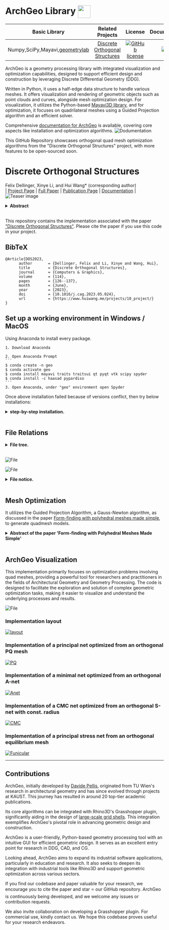 # ArchGeo Library <img src="assets/AG.png" align="center" width="40">

| Basic Library | Related Projects | **License** | **Documentation** |
|:-:|:-:|:-:|:-:|
| Numpy,SciPy,Mayavi,[geometrylab](https://github.com/WWmore/geometrylab) | [Discrete Orthogonal Structures ](https://github.com/WWmore/DOS#discrete-orthogonal-structures) | [![GitHub license](https://img.shields.io/github/license/alshedivat/al-folio?color=blue)](https://tlo.mit.edu/researchers-mit-community/protect/software-open-source-protection)|  [![doc](https://img.shields.io/badge/doc-readthedocs-blueviolet)](https://www.huiwang.me/mkdocs-archgeo/) |

ArchGeo is a geometry processing library with integrated visualization and optimization capabilities, designed to support efficient design and construction by leveraging Discrete Differential Geometry (DDG).

Written in Python, it uses a half-edge data structure to handle various meshes. It offers visualization and rendering of geometric objects such as point clouds and curves, alongside mesh optimization design. 
For visualization, it utilizes the Python-based [Mayavi3D library](https://mayavi.readthedocs.io/zh-cn/latest/index.html), and for optimization, it focuses on quadrilateral meshes using a Guided Projection algorithm and an efficient solver.

Comprehensive [documentation for ArchGeo](https://www.huiwang.me/mkdocs-archgeo/) is available, covering core aspects like installation and optimization algorithms.
![Dodumentation](assets/docupage.png)

This GitHub Repository showcases orthogonal quad mesh optimization algorithms from the "Discrete Orthogonal Structures" project, with more features to be open-sourced soon.


# Discrete Orthogonal Structures 

<!-- <img src="assets/AG.png" align="right" width="50"> -->

Felix Dellinger, Xinye Li, and Hui Wang* (corresponding author)<br>
| [Project Page](https://www.huiwang.me/projects/10_project/) | [Full Paper](https://www.huiwang.me/assets/pdf/2023SMI.pdf) | [Publication Page](https://doi.org/10.1016/j.cag.2023.05.024) | [Documentation](https://www.huiwang.me/mkdocs-archgeo/) |<br>
![Teaser image](assets/teaser.png)

<details>
<summary><span style="font-weight: bold;">Abstract</span></summary>

  *To represent smooth geometric shapes by coarse polygonal meshes, visible edges often follow special families of curves on a surface to achieve visually pleasing results. Important examples of such families are principal curvature lines, asymptotic lines or geodesics. In a surprisingly big amount of use-cases, these curves form an orthogonal net. While the condition of orthogonality between smooth curves on a surface is straightforward, the discrete counterpart, namely orthogonal quad meshes, is not. In this paper, we study the definition of discrete orthogonality based on equal diagonal lengths in every quadrilateral. We embed this definition in the theory of discrete differential geometry and highlight its benefits for practical applications. We demonstrate the versatility of this approach by combining discrete orthogonality with other classical constraints known from discrete differential geometry. Orthogonal multi-nets, i.e. meshes where discrete orthogonality holds on any parameter rectangle, receive an in-depth analysis.*

</details>
<br>

This repository contains the implementation associated with the paper ["Discrete Orthogonal Structures"](https://doi.org/10.1016/j.cag.2023.05.024). 
Please cite the paper if you use this code in your project. 

<section class="section" id="BibTeX">
  <div class="container is-max-desktop content">
    <h2 class="title">BibTeX</h2>
    <pre><code>@Article{DOS2023,
      author       = {Dellinger, Felix and Li, Xinye and Wang, Hui},
      title        = {Discrete Orthogonal Structures},
      journal      = {Computers & Graphics},
      volume       = {114},
      pages        = {126--137},
      month        = {June},
      year         = {2023},
      doi          = {10.1016/j.cag.2023.05.024},
      url          = {https://www.huiwang.me/projects/10_project/}
}</code></pre>
  </div>
</section>


## Set up a working environment in Windows / MacOS

Using Anaconda to install every package.

    1. Download Anaconda

    2. Open Anaconda Prompt
    ```
    $ conda create -n geo 
    $ conda activate geo
    $ conda install mayavi traits traitsui qt pyqt vtk scipy spyder 
    $ conda install -c haasad pypardiso
    ```
    3. Open Anaconda, under "geo" environment open Spyder

Once above installation failed because of versions conflict, then try below installations:
<details>
<summary><span style="font-weight: bold;">step-by-step installation.</span></summary>

    ```
    $ conda create -n geo python=3.6
    $ conda activate geo
    $ pip install numpy scipy
    $ pip install python-vtk
    $ pip install mayavi --no-cache
    $ conda install -c haasad pypardiso
    $ conda install pyface
    ```

  Or use the exported files within ```./conda/``` to set your environment

    ```
    $ conda env create -f environment.yml
    ```

</details>
<br>


## File Relations

<details>
<summary><span style="font-weight: bold;">File tree.</span></summary>

  ![File](assets/tree.png)

</details>
<br>

![File](assets/files.png)

![File](assets/frame.png)

<details>
<summary><span style="font-weight: bold;">File notice.</span></summary>

  - files in geometrylab folder are basic, nothing need to be changed.

  - archgeolab/archgeometry: meshpy.py --> quadrings.py --> gridshell_new.py --> gui_basic.py --> guidedprojection_orthonet.py --> opt_gui_orthonet.py --> readfile_orthonet.py

  - run readfile_orthonet.py to test how it works; a GUI window will be opened
  
  - The GUI settings are in opt_gui_orthonet.py
  
  - The constraints settings are in guidedprojection_orthonet.py

  - if you want to add a new optimization project, please refer to archgeolab; You can create a new folder similar to the folder 'archgeolab'. Then the mesh geometry, optimization and GUI will be based on the files in geometrylab folder.

</details>
<br>


## Mesh Optimization
It utilizes the Guided Projection Algorithm, a Gauss-Newton algorithm, as discussed in the paper [Form-finding with polyhedral meshes made simple](https://doi.org/10.1145/2601097.2601213), to generate quadmesh models.

<details>
<summary><span style="font-weight: bold;">Abstract of the paper 'Form-finding with Polyhedral Meshes Made Simple'</span></summary>

  *We solve the form-finding problem for polyhedral meshes in a way which combines form, function and fabrication; taking care of user-specified constraints like boundary interpolation, planarity of faces, statics, panel size and shape, enclosed volume, and last, but not least, cost. Our main application is the interactive modeling of meshes for architectural and industrial design. Our approach can be described as guided exploration of the constraint space whose algebraic structure is simplified by introducing auxiliary variables and ensuring that constraints are at most quadratic. Computationally, we perform a projection onto the constraint space which is biased towards low values of an energy which expresses desirable "soft" properties like fairness. We have created a tool which elegantly handles difficult tasks, such as taking boundary-alignment of polyhedral meshes into account, planarization, fairing under planarity side conditions, handling hybrid meshes, and extending the treatment of static equilibrium to shapes which possess overhanging parts.*

</details>
<br>

## ArchGeo Visualization

This implementation primarily focuses on optimization problems involving quad meshes, providing a powerful tool for researchers and practitioners in the fields of Architectural Geometry and Geometry Processing. The code is designed to facilitate the exploration and solution of complex geometric optimization tasks, making it easier to visualize and understand the underlying processes and results.


![File](assets/mayavi.png)


### Implementation layout
[![layout](assets/layout.png)](https://www.youtube.com/embed/1l6DCW9BmYM)


### Implementation of a principal net optimized from an orthogonal PQ mesh
[![PQ](assets/pq.png)](https://www.youtube.com/embed/m-CFC0XZ488)


### Implementation of a minimal net optimized from an orthogonal A-net
[![Anet](assets/anet.png)](https://www.youtube.com/embed/KQbJ2e_Ow7M)


### Implementation of a CMC net optimized from an orthogonal S-net with const. radius
[![CMC](assets/cmc.png)](https://www.youtube.com/embed/vgb9A6uAidw)


### Implementation of a principal stress net from an orthogonal equilibrium mesh
[![Funicular](assets/funicular.png)](https://www.youtube.com/embed/sOzjRHIrR-s)


------
## Contributions

<!-- ### Project Background and Evolution -->
ArchGeo, initially developed by [Davide Pellis](https://scholar.google.com/citations?user=JnocFM4AAAAJ&hl=en), originated from TU Wien's research in architectural geometry and has since evolved through projects at KAUST. This journey has resulted in around 20 top-tier academic publications.

<!-- ### Core Algorithms and Applications -->
Its core algorithms can be integrated with Rhino3D's Grasshopper plugin, significantly aiding in the design of [large-scale grid shells](https://github.com/WWmore/compute.rhino3d). This integration exemplifies ArchGeo's pivotal role in advancing geometric design and construction.

<!-- ### Features and User Benefits -->
ArchGeo is a user-friendly, Python-based geometry processing tool with an intuitive GUI for efficient geometric design. It serves as an excellent entry point for research in DDG, CAD, and CG.
<!-- ### Future Goals -->
Looking ahead, ArchGeo aims to expand its industrial software applications, particularly in education and research. It also seeks to deepen its integration with industrial tools like Rhino3D and support geometric optimization across various sectors.

<!-- ### Call for Collaboration -->
If you find our codebase and paper valuable for your research, we encourage you to cite the paper and star :star: our GitHub repository. ArchGeo is continuously being developed, and we welcome any issues or contribution requests. 

We also invite collaboration on developing a Grasshopper plugin. 
For commercial use, kindly contact us. 
We hope this codebase proves useful for your research endeavors.